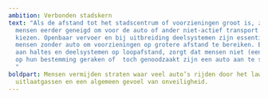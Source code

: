 ```yaml
---
ambition: Verbonden stadskern
text: "Als de afstand tot het stadscentrum of voorzieningen groot is, zijn
  mensen eerder geneigd om voor de auto of ander niet-actief transport te
  kiezen. Openbaar vervoer en bij uitbreiding deelsystemen zijn essentieel voor
  mensen zonder auto om voorzieningen op grotere afstand te bereiken. Een gebrek
  aan haltes en deelsystemen op loopafstand, zorgt dat mensen niet (eenvoudig)
  op hun bestemming geraken of  toch genoodzaakt zijn een auto aan te schaffen.
  "
boldpart: Mensen vermijden straten waar veel auto’s rijden door het lawaai, de
  uitlaatgassen en een algemeen gevoel van onveiligheid.
---
```

